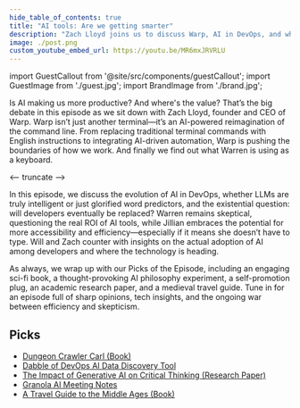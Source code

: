 ```yaml
---
hide_table_of_contents: true
title: "AI tools: Are we getting smarter"
description: "Zach Lloyd joins us to discuss Warp, AI in DevOps, and whether LLMs make us more productive or just more dependent."
image: ./post.png
custom_youtube_embed_url: https://youtu.be/MR6mxJRVRLU
---
```


import GuestCallout from '@site/src/components/guestCallout';
import GuestImage from './guest.jpg';
import BrandImage from './brand.jpg';

<GuestCallout name="Zach Lloyd" link="https://www.linkedin.com/in/zachlloyd/" image={GuestImage} brandImg={BrandImage} />

Is AI making us more productive? And where's the value? That’s the big debate in this episode as we sit down with Zach Lloyd, founder and CEO of Warp. Warp isn’t just another terminal—it’s an AI-powered reimagination of the command line. From replacing traditional terminal commands with English instructions to integrating AI-driven automation, Warp is pushing the boundaries of how we work. And finally we find out what Warren is using as a keyboard.

<-- truncate -->

In this episode, we discuss the evolution of AI in DevOps, whether LLMs are truly intelligent or just glorified word predictors, and the existential question: will developers eventually be replaced? Warren remains skeptical, questioning the real ROI of AI tools, while Jillian embraces the potential for more accessibility and efficiency—especially if it means she doesn’t have to type. Will and Zach counter with insights on the actual adoption of AI among developers and where the technology is heading.

As always, we wrap up with our Picks of the Episode, including an engaging sci-fi book, a thought-provoking AI philosophy experiment, a self-promotion plug, an academic research paper, and a medieval travel guide. Tune in for an episode full of sharp opinions, tech insights, and the ongoing war between efficiency and skepticism.

## Picks
- [Dungeon Crawler Carl (Book)](https://www.goodreads.com/book/show/56791389-dungeon-crawler-carl)
- [Dabble of DevOps AI Data Discovery Tool](https://www.dabbleofdevops.com/ai)
- [The Impact of Generative AI on Critical Thinking (Research Paper)](https://www.microsoft.com/en-us/research/wp-content/uploads/2025/01/lee_2025_ai_critical_thinking_survey.pdf)
- [Granola AI Meeting Notes](https://www.granola.ai/)
- [A Travel Guide to the Middle Ages (Book)](https://www.goodreads.com/book/show/150779189-a-travel-guide-to-the-middle-ages)
